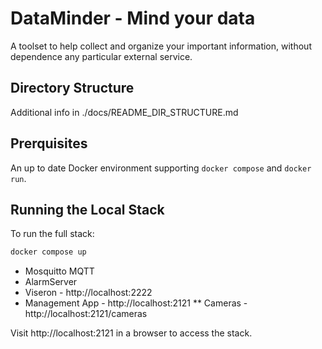 # DataMinder - Mind your data

A toolset to help collect and organize your important information, without dependence any particular external service.

## Directory Structure

Additional info in ./docs/README_DIR_STRUCTURE.md

## Prerquisites

An up to date Docker environment supporting `docker compose` and `docker run`.

## Running the Local Stack

To run the full stack: 

```sh
docker compose up
```

* Mosquitto MQTT
* AlarmServer
* Viseron - http://localhost:2222
* Management App - http://localhost:2121
** Cameras - http://localhost:2121/cameras

Visit http://localhost:2121 in a browser to access the stack.
